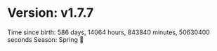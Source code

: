 # Version: v1.7.7
Time since birth: 586 days, 14064 hours, 843840 minutes, 50630400 seconds
Season: Spring 🌸
